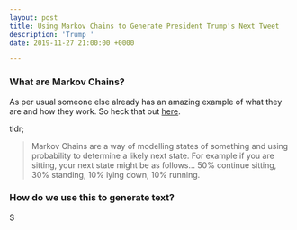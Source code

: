 ```yaml
---
layout: post
title: Using Markov Chains to Generate President Trump's Next Tweet
description: 'Trump '
date: 2019-11-27 21:00:00 +0000

---
```

### What are Markov Chains?

As per usual someone else already has an amazing example of what they are and how they work. So heck that out [here](http://setosa.io/ev/markov-chains/).

tldr;

> Markov Chains are a way of modelling states of something and using probability to determine a likely next state. For example if you are sitting, your next state might be as follows... 50% continue sitting, 30% standing, 10% lying down, 10% running.

### How do we use this to generate text?

S